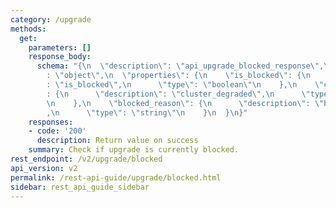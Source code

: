 ```yaml
---
category: /upgrade
methods:
  get:
    parameters: []
    response_body:
      schema: "{\n  \"description\": \"api_upgrade_blocked_response\",\n  \"type\"\
        : \"object\",\n  \"properties\": {\n    \"is_blocked\": {\n      \"description\"\
        : \"is_blocked\",\n      \"type\": \"boolean\"\n    },\n    \"cluster_degraded\"\
        : {\n      \"description\": \"cluster_degraded\",\n      \"type\": \"boolean\"\
        \n    },\n    \"blocked_reason\": {\n      \"description\": \"blocked_reason\"\
        ,\n      \"type\": \"string\"\n    }\n  }\n}"
    responses:
    - code: '200'
      description: Return value on success
    summary: Check if upgrade is currently blocked.
rest_endpoint: /v2/upgrade/blocked
api_version: v2
permalink: /rest-api-guide/upgrade/blocked.html
sidebar: rest_api_guide_sidebar
---
```

